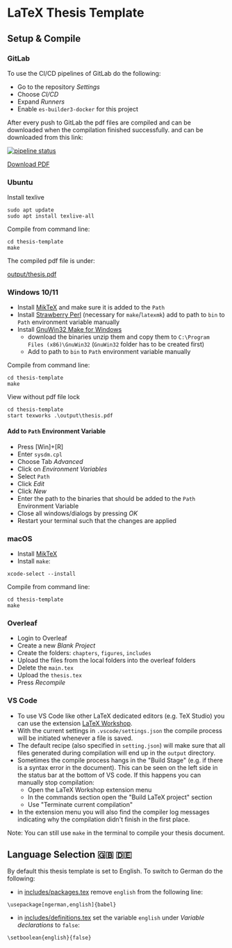 # LaTeX Thesis Template

## Setup & Compile

### GitLab
To use the CI/CD pipelines of GitLab do the following:
* Go to the repository _Settings_
* Choose _CI/CD_
* Expand _Runners_
* Enable `es-builder3-docker` for this project

After every push to GitLab the pdf files are compiled and can be downloaded when the compilation finished successfully. and can be downloaded from this link:

[![pipeline status](https://atreus.informatik.uni-tuebingen.de/ties/templates/thesis-template/badges/main/pipeline.svg)](https://atreus.informatik.uni-tuebingen.de/ties/templates/thesis-template/-/commits/main) 

[Download PDF](https://atreus.informatik.uni-tuebingen.de/ties/templates/thesis-template/-/jobs/artifacts/main/browse?job=build)

### Ubuntu

Install texlive
```
sudo apt update
sudo apt install texlive-all
```

Compile from command line:
```
cd thesis-template
make
```

The compiled pdf file is under: 

[output/thesis.pdf](output/thesis.pdf)

### Windows 10/11

* Install [MikTeX](https://miktex.org/download) and make sure it is added to the `Path`
* Install [Strawberry Perl](https://strawberryperl.com/) (necessary for `make`/`latexmk`) add to path to `bin` to `Path` environment variable manually
* Install [GnuWin32 Make for Windows](http://gnuwin32.sourceforge.net/packages/make.htm)
	* download the binaries unzip them and copy them to `C:\Program Files (x86)\GnuWin32` (`GnuWin32` folder has to be created first)
	* Add to path to `bin` to `Path` environment variable manually

Compile from command line:
```
cd thesis-template
make
```

View without pdf file lock
```
cd thesis-template
start texworks .\output\thesis.pdf
```

#### Add to `Path` Environment Variable
* Press [Win]+[R]
* Enter `sysdm.cpl`
* Choose Tab _Advanced_
* Click on _Environment Variables_ 
* Select `Path`
* Click _Edit_
* Click _New_
* Enter the path to the binaries that should be added to the `Path` Environment Variable
* Close all windows/dialogs by pressing _OK_
* Restart your terminal such that the changes are applied

### macOS

* Install [MikTeX](https://miktex.org/howto/install-miktex-mac)
* Install `make`:
```
xcode-select --install
```

Compile from command line:
```
cd thesis-template
make
```

### Overleaf
* Login to Overleaf
* Create a new _Blank Project_
* Create the folders: `chapters`, `figures`, `includes`
* Upload the files from the local folders into the overleaf folders
* Delete the `main.tex`
* Upload the `thesis.tex`
* Press _Recompile_

### VS Code
* To use VS Code like other LaTeX dedicated editors (e.g. TeX Studio) you can use the extension [LaTeX Workshop](https://marketplace.visualstudio.com/items?itemName=James-Yu.latex-workshop). 
* With the current settings in `.vscode/settings.json` the compile process will be initiated whenever a file is saved. 
* The default recipe (also specified in `setting.json`) will make sure that all files generated during compilation will end up in the `output` directory.
* Sometimes the compile process hangs in the "Build Stage" (e.g. if there is a syntax error in the document). This can be seen on the left side in the status bar at the bottom of VS code. If this happens you can manually stop compilation:
  * Open the LaTeX Workshop extension menu
  * In the commands section open the "Build LaTeX project" section
  * Use "Terminate current compilation"
* In the extension menu you will also find the compiler log messages indicating why the compilation didn't finish in the first place.

Note: You can still use `make` in the terminal to compile your thesis document.

## Language Selection 🇬🇧 🇩🇪

By default this thesis template is set to English. To switch to German do the following:
* in [includes/packages.tex](./includes/packages.tex) remove `english` from the following line:
```
\usepackage[ngerman,english]{babel}
```
* in [includes/definitions.tex](./includes/definitions.tex) set the variable `english` under _Variable declarations_ to `false`:
```
\setboolean{english}{false}
```